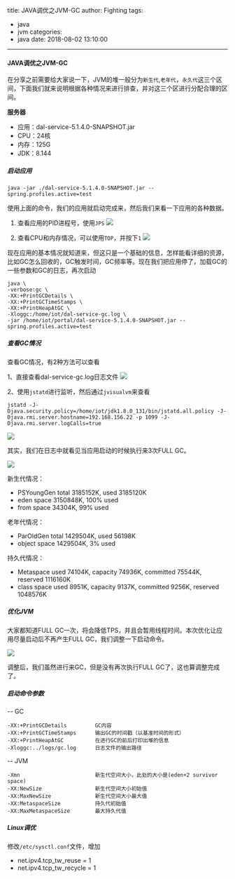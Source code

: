 title: JAVA调优之JVM-GC
author: Fighting
tags:
  - java
  - jvm
categories:
  - java
date: 2018-08-02 13:10:00
---
#### JAVA调优之JVM-GC
在分享之前需要给大家说一下，JVM的堆一般分为`新生代`,`老年代`，`永久代`这三个区间，下面我们就来说明根据各种情况来进行排查，并对这三个区进行分配合理的区间。

**服务器**
- 应用：dal-service-5.1.4.0-SNAPSHOT.jar
- CPU：24核
- 内存：125G
- JDK：8.144

<!-- more -->

##### 启动应用

```shell
java -jar ./dal-service-5.1.4.0-SNAPSHOT.jar --spring.profiles.active=test
```
使用上面的命令，我们的应用就启动完成来，然后我们来看一下应用的各种数据。

1. 查看应用的PID进程号，使用`JPS`
![](http://zhouqi-blog.oss-cn-shenzhen.aliyuncs.com/img/java/jvm/12.png?imageView2/2/w/600/h/600/q/75|imageslim)

2. 查看CPU和内存情况，可以使用`TOP`，并按下`1`
![](http://zhouqi-blog.oss-cn-shenzhen.aliyuncs.com/img/java/jvm/13.png?imageView2/2/w/600/h/600/q/75|imageslim)

现在应用的基本情况就知道来，但这只是一个基础的信息，怎样能看详细的资源，比如GC怎么回收的，GC触发时间，GC频率等。现在我们把应用停了，加载GC的一些参数和GC的日志，再次启动

```shell
java \
-verbose:gc \
-XX:+PrintGCDetails \
-XX:+PrintGCTimeStamps \
-XX:+PrintHeapAtGC \
-Xloggc:/home/iot/dal-service-gc.log \
-jar /home/iot/portal/dal-service-5.1.4.0-SNAPSHOT.jar --spring.profiles.active=test
```

##### 查看GC情况

查看GC情况，有2种方法可以查看

1、直接查看dal-service-gc.log日志文件
![](http://zhouqi-blog.oss-cn-shenzhen.aliyuncs.com/img/java/jvm/14.png?imageView2/2/w/600/h/600/q/75|imageslim)

2、使用`jstatd`进行监听，然后通过`jvisualvm`来查看

```shell
jstatd -J-Djava.security.policy=/home/iot/jdk1.8.0_131/bin/jstatd.all.policy -J-Djava.rmi.server.hostname=192.168.156.22 -p 1099 -J-Djava.rmi.server.logCalls=true
```

![](http://zhouqi-blog.oss-cn-shenzhen.aliyuncs.com/img/java/jvm/15.png?imageView2/2/w/600/h/600/q/75|imageslim)

其实，我们在日志中就看见当应用启动的时候执行来3次FULL GC。

![](http://zhouqi-blog.oss-cn-shenzhen.aliyuncs.com/img/java/jvm/16.png?imageView2/2/w/600/h/600/q/75|imageslim)

新生代情况：
- PSYoungGen      total 3185152K, used 3185120K
 - eden space 3150848K, 100% used
 - from space 34304K, 99% used

老年代情况：
- ParOldGen       total 1429504K, used 56198K
 - object space 1429504K, 3% used

持久代情况：
- Metaspace       used 74104K, capacity 74936K, committed 75544K, reserved 1116160K
 - class space    used 8951K, capacity 9137K, committed 9256K, reserved 1048576K

##### 优化JVM

大家都知道FULL GC一次，将会降低TPS，并且会暂用线程时间。本次优化让应用尽量启动后不再产生FULL GC，我们调整一下启动命令。

![](http://zhouqi-blog.oss-cn-shenzhen.aliyuncs.com/img/java/jvm/17.png?imageView2/2/w/600/h/600/q/75|imageslim)

调整后，我们虽然进行来GC，但是没有再次执行FULL GC了，这也算调整完成了。

##### 启动命令参数

--  GC

```shell
-XX:+PrintGCDetails    		GC内容
-XX:+PrintGCTimeStamps 		输出GC的时间戳（以基准时间的形式）
-XX:+PrintHeapAtGC 			在进行GC的前后打印出堆的信息
-Xloggc:../logs/gc.log 		日志文件的输出路径
```

-- JVM

``` shell
-Xmn						新生代空间大小，此处的大小是(eden+2 survivor space) 
-XX:NewSize 				新生代空间大小初始值
-XX:MaxNewSize 				新生代空间大小最大值
-XX:MetaspaceSize			持久代初始值
-XX:MaxMetaspaceSize		最大持久代值
```

##### Linux调优

修改`/etc/sysctl.conf`文件，增加

- net.ipv4.tcp_tw_reuse = 1
- net.ipv4.tcp_tw_recycle = 1


